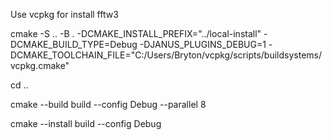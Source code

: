 Use vcpkg for install fftw3


cmake -S .. -B . -DCMAKE_INSTALL_PREFIX="../local-install" -DCMAKE_BUILD_TYPE=Debug -DJANUS_PLUGINS_DEBUG=1 -DCMAKE_TOOLCHAIN_FILE="C:/Users/Bryton/vcpkg/scripts/buildsystems/vcpkg.cmake"

cd ..

cmake --build build --config Debug --parallel 8

cmake --install build --config Debug